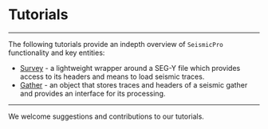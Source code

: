 # Tutorials

---

The following tutorials provide an indepth overview of `SeismicPro` functionality and key entities:

* [Survey](./1_Survey.ipynb) - a lightweight wrapper around a SEG-Y file which provides access to its headers and means to load seismic traces.
* [Gather](./2_Gather.ipynb) - an object that stores traces and headers of a seismic gather and provides an interface for its processing.

---

We welcome suggestions and contributions to our tutorials.

